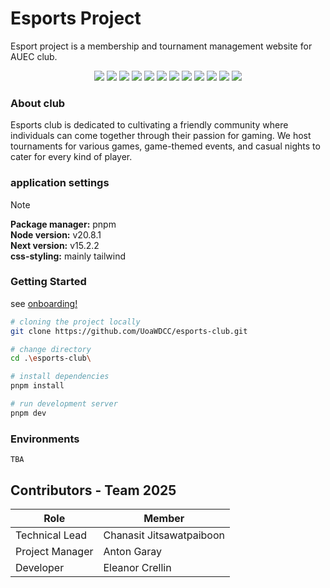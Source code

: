 # Esports Project
Esport project is a membership and tournament management website for AUEC club.

<div align="center">
 
  <img src="https://img.shields.io/badge/TypeScript-1572B6?style=for-the-badge&logo=TypeScript&logoColor=white"/>
  <img src="https://img.shields.io/badge/NodeJS-aaffaf?style=for-the-badge&logo=nodedotjs"/>
  <img src="https://img.shields.io/badge/Astro-323330?style=for-the-badge&logo=astro"/>
  <img src="https://img.shields.io/badge/Fly.IO-323330?style=for-the-badge&logo=flydotio"/>
  <img src="https://img.shields.io/badge/Supabase-3FC58E?style=for-the-badge&logo=Supabase&logoColor=white"/>
  <img src="https://img.shields.io/badge/Notion-ffffff?style=for-the-badge&logo=Notion&logoColor=black"/>
  <img src="https://img.shields.io/badge/Prisma-ffffff?style=for-the-badge&logo=Prisma&logoColor=2D3748"/>
  <img src="https://img.shields.io/badge/PostgreSQL-010101?style=for-the-badge&logo=PostgreSQL"/>
  <img src="https://img.shields.io/badge/figma-323330?style=for-the-badge&logo=figma"/>
  <img src="https://img.shields.io/badge/Jira-4285F4?style=for-the-badge&logo=jira&logoColor=white"/>
  <img src="https://img.shields.io/badge/Vitest-fafafa?style=for-the-badge&logo=vitest"/>
  <img src="https://img.shields.io/badge/React-010101?style=for-the-badge&logo=react"/>
</div>


### About club

Esports club is dedicated to cultivating a friendly community where individuals can come together through their passion for gaming. We host tournaments for various games, game-themed events, and casual nights to cater for every kind of player.

### application settings

> [!NOTE]  
> **Package manager:** pnpm \
> **Node version:** v20.8.1 \
> **Next version:** v15.2.2 \
> **css-styling:** mainly tailwind 

### Getting Started

see [onboarding!](docs/onboarding.md)

```bash
# cloning the project locally
git clone https://github.com/UoaWDCC/esports-club.git

# change directory
cd .\esports-club\

# install dependencies
pnpm install

# run development server
pnpm dev
```
### Environments
```
TBA
```

## Contributors - Team 2025

| Role             | Member                      |
| ---------------- | --------------------------- |
| Technical Lead   | Chanasit Jitsawatpaiboon    |
| Project Manager  | Anton Garay                 |
| Developer        | Eleanor Crellin             |